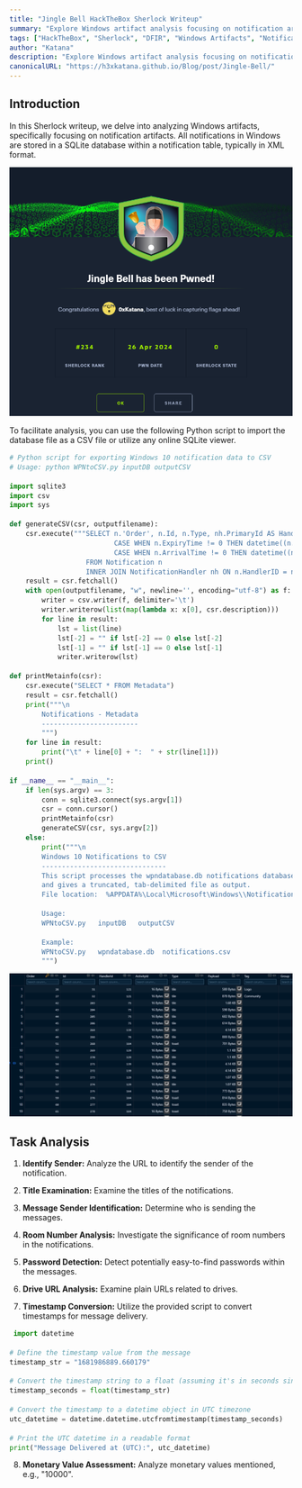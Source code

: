 ```yaml
---
title: "Jingle Bell HackTheBox Sherlock Writeup"
summary: "Explore Windows artifact analysis focusing on notification artifacts in this Jingle Bell HackTheBox Sherlock writeup."
tags: ["HackTheBox", "Sherlock", "DFIR", "Windows Artifacts", "Notification Artifacts"]
author: "Katana"
description: "Explore Windows artifact analysis focusing on notification artifacts in this Jingle Bell HackTheBox Sherlock writeup."
canonicalURL: "https://h3xkatana.github.io/Blog/post/Jingle-Bell/"
---
```


## Introduction

In this Sherlock writeup, we delve into analyzing Windows artifacts, specifically focusing on notification artifacts. All notifications in Windows are stored in a SQLite database within a notification table, typically in XML format.

![Notification Artifact](https://github.com/H3xKatana/Blog/blob/main/content/post/3/1.png?raw=true)

To facilitate analysis, you can use the following Python script to import the database file as a CSV file or utilize any online SQLite viewer.

```python
# Python script for exporting Windows 10 notification data to CSV
# Usage: python WPNtoCSV.py inputDB outputCSV

import sqlite3
import csv
import sys

def generateCSV(csr, outputfilename):
    csr.execute("""SELECT n.'Order', n.Id, n.Type, nh.PrimaryId AS HandlerPrimaryId, nh.CreatedTime AS HandlerCreatedTime, nh.ModifiedTime AS HandlerModifiedTime, n.Payload,
                          CASE WHEN n.ExpiryTime != 0 THEN datetime((n.ExpiryTime/10000000)-11644473600, 'unixepoch') ELSE n.ExpiryTime END AS ExpiryTime,
                          CASE WHEN n.ArrivalTime != 0 THEN datetime((n.ArrivalTime/10000000)-11644473600, 'unixepoch') ELSE n.ArrivalTime END AS ArrivalTime
                   FROM Notification n
                   INNER JOIN NotificationHandler nh ON n.HandlerID = nh.RecordID""")
    result = csr.fetchall()
    with open(outputfilename, "w", newline='', encoding="utf-8") as f:
        writer = csv.writer(f, delimiter='\t')
        writer.writerow(list(map(lambda x: x[0], csr.description)))
        for line in result:
            lst = list(line)
            lst[-2] = "" if lst[-2] == 0 else lst[-2]
            lst[-1] = "" if lst[-1] == 0 else lst[-1]
            writer.writerow(lst)

def printMetainfo(csr):
    csr.execute("SELECT * FROM Metadata")
    result = csr.fetchall()
    print("""\n            
        Notifications - Metadata
        ------------------------
        """)
    for line in result:
        print("\t" + line[0] + ":  " + str(line[1]))
    print()

if __name__ == "__main__":
    if len(sys.argv) == 3:
        conn = sqlite3.connect(sys.argv[1])
        csr = conn.cursor()
        printMetainfo(csr)
        generateCSV(csr, sys.argv[2])
    else:
        print("""\n            
        Windows 10 Notifications to CSV 
        -------------------------------
        This script processes the wpndatabase.db notifications database from Windows 10 
        and gives a truncated, tab-delimited file as output.
        File location:  %APPDATA%\Local\Microsoft\Windows\\Notifications\wpndatabase.db
            
        Usage: 
        WPNtoCSV.py   inputDB   outputCSV 
            
        Example:
        WPNtoCSV.py   wpndatabase.db  notifications.csv
        """)

```
![Notification Artifact](https://github.com/H3xKatana/Blog/blob/main/content/post/3/2.png?raw=true)


## Task Analysis

1. **Identify Sender:** Analyze the URL to identify the sender of the notification.

2. **Title Examination:** Examine the titles of the notifications.

3. **Message Sender Identification:** Determine who is sending the messages.

4. **Room Number Analysis:** Investigate the significance of room numbers in the notifications.

5. **Password Detection:** Detect potentially easy-to-find passwords within the messages.

6. **Drive URL Analysis:** Examine plain URLs related to drives.

7. **Timestamp Conversion:** Utilize the provided script to convert timestamps for message delivery.


```python
 import datetime

# Define the timestamp value from the message
timestamp_str = "1681986889.660179"

# Convert the timestamp string to a float (assuming it's in seconds since Unix epoch)
timestamp_seconds = float(timestamp_str)

# Convert the timestamp to a datetime object in UTC timezone
utc_datetime = datetime.datetime.utcfromtimestamp(timestamp_seconds)

# Print the UTC datetime in a readable format
print("Message Delivered at (UTC):", utc_datetime)
```


8. **Monetary Value Assessment:** Analyze monetary values mentioned, e.g., "10000".
